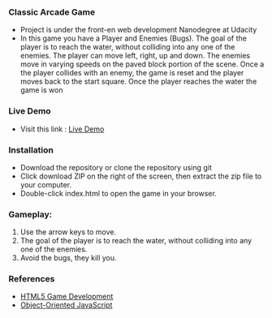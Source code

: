 

### Classic Arcade Game

- Project is under the front-en web development  Nanodegree at Udacity
- In this game you have a Player and Enemies (Bugs). The goal of the player is to reach the water, without colliding into any one of the enemies. The player can move left, right, up and down. The enemies move in varying speeds on the paved block portion of the scene. Once a the player collides with an enemy, the game is reset and the player moves back to the start square. Once the player reaches the water the game is won

### Live Demo 

- Visit this link : [Live Demo](https://elhaw.github.io/frontend-nanodegree-arcade-game/)


### Installation

* Download the repository or clone the repository using git
* Click download ZIP on the right of the screen, then extract the zip file to your computer.
* Double-click index.html to open the game in your browser.

### Gameplay:

1. Use the arrow keys to move.
2. The goal of the player is to reach the water, without colliding into any one of the enemies.
5. Avoid the bugs, they kill you.

### References
* [HTML5 Game Development](https://www.udacity.com/course/html5-game-development--cs255)
* [Object-Oriented JavaScript](https://www.udacity.com/course/object-oriented-javascript--ud015)





